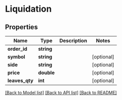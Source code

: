 # Liquidation

## Properties
Name | Type | Description | Notes
------------ | ------------- | ------------- | -------------
**order_id** | **string** |  | 
**symbol** | **string** |  | [optional] 
**side** | **string** |  | [optional] 
**price** | **double** |  | [optional] 
**leaves_qty** | **int** |  | [optional] 

[[Back to Model list]](../README.md#documentation-for-models) [[Back to API list]](../README.md#documentation-for-api-endpoints) [[Back to README]](../README.md)


